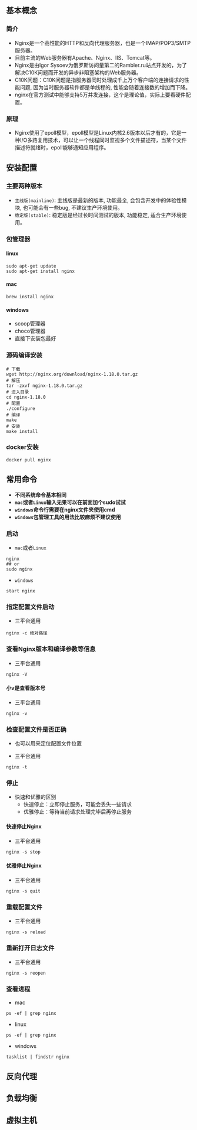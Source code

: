 ## 基本概念
### 简介
- Nginx是一个高性能的HTTP和反向代理服务器，也是一个IMAP/POP3/SMTP服务器。
- 目前主流的Web服务器有Apache、Nginx、IIS、Tomcat等。
- Nginx是由Igor Sysoev为俄罗斯访问量第二的Rambler.ru站点开发的，为了解决C10K问题而开发的异步非阻塞架构的Web服务器。
- C10K问题：C10K问题是指服务器同时处理成千上万个客户端的连接请求的性能问题, 因为当时服务器软件都是单线程的, 性能会随着连接数的增加而下降。
- nginx在官方测试中能够支持5万并发连接，这个是理论值，实际上要看硬件配置。

### 原理
- Nginx使用了epoll模型，epoll模型是Linux内核2.6版本以后才有的，它是一种I/O多路复用技术，可以让一个线程同时监视多个文件描述符，当某个文件描述符就绪时，epoll能够通知应用程序。

## 安装配置

### 主要两种版本

- `主线版(mainline)`: 主线版是最新的版本, 功能最全, 会包含开发中的体验性模块, 也可能会有一些bug, 不建议生产环境使用。
- `稳定版(stable)`: 稳定版是经过长时间测试的版本, 功能稳定, 适合生产环境使用。

### 包管理器
#### linux
```shell
sudo apt-get update
sudo apt-get install nginx
```
#### mac
```shell
brew install nginx
```

#### windows
- scoop管理器
- choco管理器
- 直接下安装包最好

### 源码编译安装
```shell
# 下载
wget http://nginx.org/download/nginx-1.18.0.tar.gz
# 解压
tar -zxvf nginx-1.18.0.tar.gz
# 进入目录
cd nginx-1.18.0
# 配置
./configure
# 编译
make
# 安装
make install
```

### docker安装
```shell
docker pull nginx
```

## 常用命令

- **不同系统命令基本相同**
- **`mac`或者`Linux`输入无果可以在前面加个sudo试试**
- **`windows`命令行需要在nginx文件夹使用cmd**
- **`windows`包管理工具的用法比较麻烦不建议使用**

### 启动

- `mac`或者`Linux`
```shell
nginx
## or
sudo nginx
```

- `windows`
```shell
start nginx
```
### 指定配置文件启动

- 三平台通用
```shell
nginx -c 绝对路径
```

### 查看Nginx版本和编译参数等信息

- 三平台通用
```shell
nginx -V
```

#### 小v是查看版本号

- 三平台通用
```shell
nginx -v
```

### 检查配置文件是否正确

- 也可以用来定位配置文件位置

- 三平台通用
```shell
nginx -t
```



### 停止

- 快速和优雅的区别
  - 快速停止：立即停止服务，可能会丢失一些请求
  - 优雅停止：等待当前请求处理完毕后再停止服务

#### 快速停止Nginx

- 三平台通用
```shell
nginx -s stop
```

#### 优雅停止Nginx

- 三平台通用
```shell
nginx -s quit
```

### 重载配置文件

- 三平台通用
```shell
nginx -s reload
```

### 重新打开日志文件

- 三平台通用
```shell
nginx -s reopen
```

### 查看进程

- mac
```shell
ps -ef | grep nginx
```

- linux

```shell
ps -ef | grep nginx
```

- windows

```shell
tasklist | findstr nginx
```





## 反向代理

## 负载均衡

## 虚拟主机
